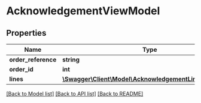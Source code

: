 # AcknowledgementViewModel

## Properties
Name | Type | Description | Notes
------------ | ------------- | ------------- | -------------
**order_reference** | **string** |  | 
**order_id** | **int** |  | 
**lines** | [**\Swagger\Client\Model\AcknowledgementLineViewModel[]**](AcknowledgementLineViewModel.md) |  | 

[[Back to Model list]](../README.md#documentation-for-models) [[Back to API list]](../README.md#documentation-for-api-endpoints) [[Back to README]](../README.md)


